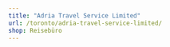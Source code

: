```yaml
---
title: "Adria Travel Service Limited"
url: /toronto/adria-travel-service-limited/
shop: Reisebüro
---
```

